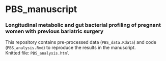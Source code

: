 # PBS_manuscript
### Longitudinal metabolic and gut bacterial profiling of pregnant women with previous bariatric surgery

This repository contains pre-processed data (`PBS_data.Rdata`) and code (`PBS_analysis.Rmd`) to reproduce the results in the manuscript.  
Knitted file: `PBS_analysis.html`
